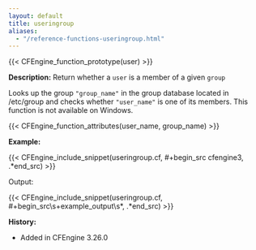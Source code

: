 ```yaml
---
layout: default
title: useringroup
aliases:
  - "/reference-functions-useringroup.html"
---
```


{{< CFEngine_function_prototype(user) >}}

**Description:** Return whether a `user` is a member of a given `group`

Looks up the group `"group_name"` in the group database located in /etc/group and checks whether `"user_name"` is one of its members. This function is not available on Windows.

{{< CFEngine_function_attributes(user_name, group_name) >}}

**Example:**

{{< CFEngine_include_snippet(useringroup.cf, #\+begin_src cfengine3, .*end_src) >}}

Output:

{{< CFEngine_include_snippet(useringroup.cf, #\+begin_src\s+example_output\s*, .*end_src) >}}

**History:**

- Added in CFEngine 3.26.0
